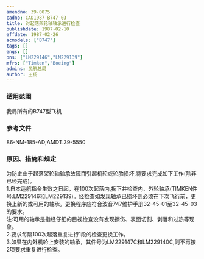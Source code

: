 ```yaml
---
amendno: 39-0075  
cadno: CAD1987-B747-03  
title: 对起落架轮轴轴承进行检查  
publishdate: 1987-02-10  
effdate: 1987-02-26  
acmodels: ["B747"]  
tags: []  
engs: []  
pns: ["LM229146","LM229139"]  
mfrs: ["Timken","Boeing"]  
admins: 民航总局  
author: 王扬  
---
```

  
### 适用范围  
我局所有的B747型飞机  
  
<!--more-->  
### 参考文件  
  86-NM-185-AD;AMDT.39-5550  
  
### 原因、措施和规定  

  为防止由于起落架轮轴轴承故障而引起机轮或轮胎损坏,特要求完成如下工作(除非已经完成)。  
  1.自本适航指令生效之日起，在100次起落内,拆下并检查内、外轮轴承(TIMKEN件号:LM229146和LM229139)。经检查如发现轴承已损坏则必须在下次飞行前，更换上新的或可用的轴承。更换程序应符合波音747维护手册32-45-01至32-45-03的要求。  
  注:可用的轴承是指经仔细的目视检查没有发现擦伤、表面切割、剥落和过热等现象。  
  2.要求每隔100次起落重复进行1段的检查更换工作。  
  3.如果在内外机轮上安装的轴承，其件号为LM229147C和LM229140C,则不再按2项要求重复进行检查。  
